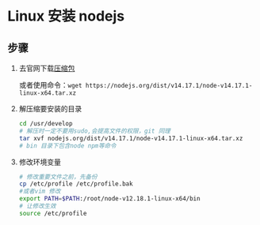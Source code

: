 # Linux 安装 nodejs

## 步骤

1. 去官网下载[压缩包](https://nodejs.org/en/download/)

   或者使用命令：`wget https://nodejs.org/dist/v14.17.1/node-v14.17.1-linux-x64.tar.xz`

2. 解压缩要安装的目录

   ```bash
   cd /usr/develop
   # 解压时一定不要用sudo,会提高文件的权限，git 同理
   tar xvf nodejs.org/dist/v14.17.1/node-v14.17.1-linux-x64.tar.xz
   # bin 目录下包含node npm等命令
   ```

3. 修改环境变量

   ```bash
   # 修改重要文件之前，先备份
   cp /etc/profile /etc/profile.bak
   #或者vim 修改
   export PATH=$PATH:/root/node-v12.18.1-linux-x64/bin
   # 让修改生效
   source /etc/profile
   ```

   

